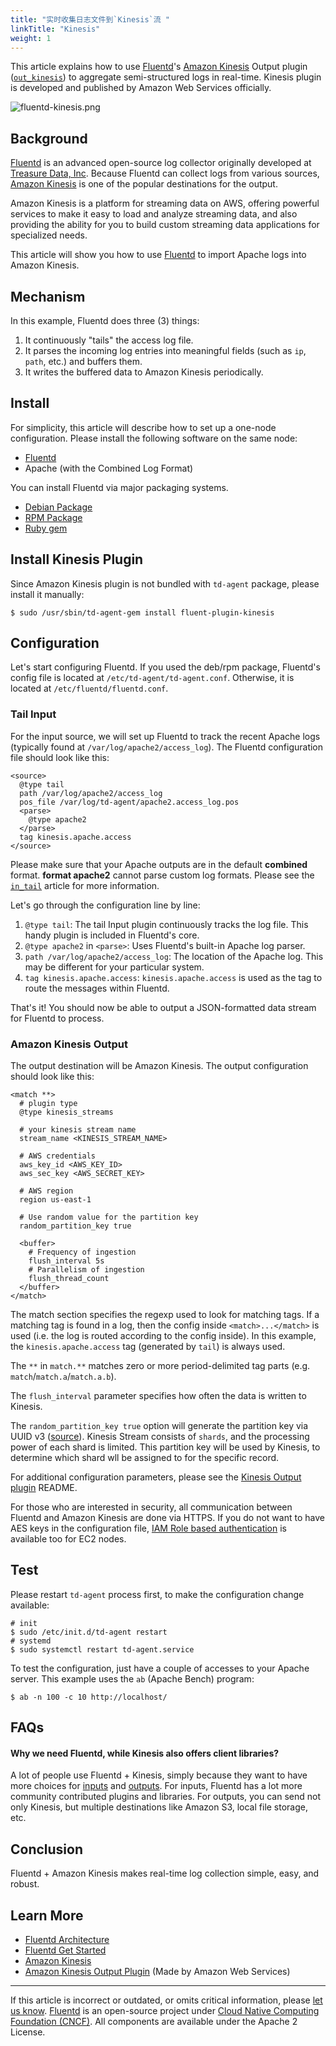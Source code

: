 ```yaml
---
title: "实时收集日志文件到`Kinesis`流 "
linkTitle: "Kinesis"
weight: 1
---
```


This article explains how to use [Fluentd](http://fluentd.org/)'s
[Amazon Kinesis](https://aws.amazon.com/kinesis/) Output plugin
([`out_kinesis`](https://github.com/awslabs/aws-fluent-plugin-kinesis))
to aggregate semi-structured logs in real-time. Kinesis plugin is
developed and published by Amazon Web Services officially.

![fluentd-kinesis.png](/images/fluentd-kinesis.png)

## Background

[Fluentd](http://fluentd.org/) is an advanced open-source log collector
originally developed at [Treasure Data, Inc](http://www.treasuredata.com/). Because Fluentd can collect logs
from various sources, [Amazon Kinesis](https://aws.amazon.com/kinesis/)
is one of the popular destinations for the output.

Amazon Kinesis is a platform for streaming data on AWS, offering
powerful services to make it easy to load and analyze streaming data,
and also providing the ability for you to build custom streaming data
applications for specialized needs.

This article will show you how to use [Fluentd](http://fluentd.org/) to
import Apache logs into Amazon Kinesis.

## Mechanism

In this example, Fluentd does three (3) things:

1.  It continuously "tails" the access log file.
2.  It parses the incoming log entries into meaningful fields (such as
    `ip`, `path`, etc.) and buffers them.
3.  It writes the buffered data to Amazon Kinesis periodically.

## Install

For simplicity, this article will describe how to set up a one-node
configuration. Please install the following software on the same node:

- [Fluentd](http://fluentd.org/)
- Apache (with the Combined Log Format)

You can install Fluentd via major packaging systems.

- [Debian Package](/install/install-by-deb.md)
- [RPM Package](/install/install-by-rpm.md)
- [Ruby gem](/install/install-by-gem.md)

## Install Kinesis Plugin

Since Amazon Kinesis plugin is not bundled with `td-agent` package, please
install it manually:

```
$ sudo /usr/sbin/td-agent-gem install fluent-plugin-kinesis
```

## Configuration

Let's start configuring Fluentd. If you used the deb/rpm package,
Fluentd's config file is located at `/etc/td-agent/td-agent.conf`.
Otherwise, it is located at `/etc/fluentd/fluentd.conf`.

### Tail Input

For the input source, we will set up Fluentd to track the recent Apache
logs (typically found at `/var/log/apache2/access_log`). The Fluentd
configuration file should look like this:

```
<source>
  @type tail
  path /var/log/apache2/access_log
  pos_file /var/log/td-agent/apache2.access_log.pos
  <parse>
    @type apache2
  </parse>
  tag kinesis.apache.access
</source>
```

Please make sure that your Apache outputs are in the default
**combined** format. **format apache2** cannot parse custom log formats.
Please see the [`in_tail`](/plugins/input/tail.md) article for more information.

Let's go through the configuration line by line:

1.  `@type tail`: The tail Input plugin continuously tracks the log
    file. This handy plugin is included in Fluentd's core.
2.  `@type apache2` in `<parse>`: Uses Fluentd's built-in Apache log parser.
3.  `path /var/log/apache2/access_log`: The location of the Apache log.
    This may be different for your particular system.
4.  `tag kinesis.apache.access`: `kinesis.apache.access` is used as the
    tag to route the messages within Fluentd.

That's it! You should now be able to output a JSON-formatted data stream
for Fluentd to process.

### Amazon Kinesis Output

The output destination will be Amazon Kinesis. The output configuration
should look like this:

```
<match **>
  # plugin type
  @type kinesis_streams

  # your kinesis stream name
  stream_name <KINESIS_STREAM_NAME>

  # AWS credentials
  aws_key_id <AWS_KEY_ID>
  aws_sec_key <AWS_SECRET_KEY>

  # AWS region
  region us-east-1

  # Use random value for the partition key
  random_partition_key true

  <buffer>
    # Frequency of ingestion
    flush_interval 5s
    # Parallelism of ingestion
    flush_thread_count
  </buffer>
</match>
```

The match section specifies the regexp used to look for matching tags.
If a matching tag is found in a log, then the config inside
`<match>...</match>` is used (i.e. the log is routed according to the
config inside). In this example, the `kinesis.apache.access` tag
(generated by `tail`) is always used.

The `**` in `match.**` matches zero or more period-delimited tag parts
(e.g. `match`/`match.a`/`match.a.b`).

The `flush_interval` parameter specifies how often the data is written to
Kinesis.

The `random_partition_key true` option will generate the partition key via UUID
v3
([source](https://github.com/awslabs/aws-fluent-plugin-kinesis/blob/master/lib/fluent/plugin/out_kinesis.rb#L210)).
Kinesis Stream consists of `shards`, and the processing power of each shard is
limited. This partition key will be used by Kinesis, to determine which shard
wll be assigned to for the specific record.

For additional configuration parameters, please see the [Kinesis Output plugin](https://github.com/awslabs/aws-fluent-plugin-kinesis) README.

For those who are interested in security, all communication between
Fluentd and Amazon Kinesis are done via HTTPS. If you do not want to
have AES keys in the configuration file, [IAM Role based authentication](http://docs.aws.amazon.com/kinesis/latest/dev/controlling-access.html)
is available too for EC2 nodes.

## Test

Please restart `td-agent` process first, to make the configuration change
available:

```
# init
$ sudo /etc/init.d/td-agent restart
# systemd
$ sudo systemctl restart td-agent.service
```

To test the configuration, just have a couple of accesses to your Apache
server. This example uses the `ab` (Apache Bench) program:

```
$ ab -n 100 -c 10 http://localhost/
```

## FAQs

#### Why we need Fluentd, while Kinesis also offers client libraries?

A lot of people use Fluentd + Kinesis, simply because they want to have
more choices for [inputs](http://www.fluentd.org/datasources) and
[outputs](http://www.fluentd.org/dataoutputs). For inputs, Fluentd has a
lot more community contributed plugins and libraries. For outputs, you
can send not only Kinesis, but multiple destinations like Amazon S3,
local file storage, etc.

## Conclusion

Fluentd + Amazon Kinesis makes real-time log collection simple, easy,
and robust.

## Learn More

- [Fluentd Architecture](https://www.fluentd.org/architecture)
- [Fluentd Get Started](/overview/quickstart.md)
- [Amazon Kinesis](https://aws.amazon.com/kinesis/)
- [Amazon Kinesis Output Plugin](https://github.com/awslabs/aws-fluent-plugin-kinesis) (Made by Amazon Web Services)

---

If this article is incorrect or outdated, or omits critical information, please [let us know](https://github.com/fluent/fluentd-docs-gitbook/issues?state=open).
[Fluentd](http://www.fluentd.org/) is an open-source project under [Cloud Native Computing Foundation (CNCF)](https://cncf.io/). All components are available under the Apache 2 License.

